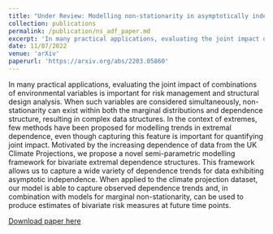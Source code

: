 ```yaml
---
title: "Under Review: Modelling non-stationarity in asymptotically independent extremes (joint with J. L. Wadsworth)"
collection: publications
permalink: /publication/ns_adf_paper.md
excerpt: 'In many practical applications, evaluating the joint impact of combinations of environmental variables is important for risk management and structural design analysis. When such variables are considered simultaneously, non-stationarity can exist within both the marginal distributions and dependence structure, resulting in complex data structures. In the context of extremes, few methods have been proposed for modelling trends in extremal dependence, even though capturing this feature is important for quantifying joint impact. Motivated by the increasing dependence of data from the UK Climate Projections, we propose a novel semi-parametric modelling framework for bivariate extremal dependence structures. This framework allows us to capture a wide variety of dependence trends for data exhibiting asymptotic independence. When applied to the climate projection dataset, our model is able to capture observed dependence trends and, in combination with models for marginal non-stationarity, can be used to produce estimates of bivariate risk measures at future time points.'
date: 11/07/2022
venue: 'arXiv'
paperurl: 'https://arxiv.org/abs/2203.05860'
---
```

In many practical applications, evaluating the joint impact of combinations of environmental variables is important for risk management and structural design analysis. When such variables are considered simultaneously, non-stationarity can exist within both the marginal distributions and dependence structure, resulting in complex data structures. In the context of extremes, few methods have been proposed for modelling trends in extremal dependence, even though capturing this feature is important for quantifying joint impact. Motivated by the increasing dependence of data from the UK Climate Projections, we propose a novel semi-parametric modelling framework for bivariate extremal dependence structures. This framework allows us to capture a wide variety of dependence trends for data exhibiting asymptotic independence. When applied to the climate projection dataset, our model is able to capture observed dependence trends and, in combination with models for marginal non-stationarity, can be used to produce estimates of bivariate risk measures at future time points.

[Download paper here](https://arxiv.org/abs/2203.05860)
